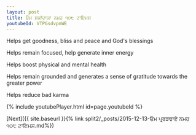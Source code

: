```yaml
---
layout: post
title: ਓਮ ਸਕਾਂਦਾਯਾ ਨਮਹ ੧੦੮ ਟਾਇਮਸ
youtubeId: VTPGsdvpnWE
---
```

 
 
Helps get goodness, bliss and peace and God's blessings
 
Helps remain focused, help generate inner energy 
 
Helps boost physical and mental health 
 
Helps remain grounded and generates a sense of gratitude towards the greater power 
 
Helps reduce bad karma
 
 
 
 


{% include youtubePlayer.html id=page.youtubeId %}
 
[Next]({{ site.baseurl }}{% link  split2/_posts/2015-12-13-ਓਮ ਪ੍ਰ੍ਰੜਢਾਏ ਨਮਹ ੧੦੮ ਟਾਇਮਸ.md%})
 
